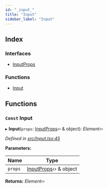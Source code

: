 ```yaml
---
id: "_input_"
title: "Input"
sidebar_label: "Input"
---
```


## Index

### Interfaces

* [InputProps](../interfaces/_input_.inputprops.md)

### Functions

* [Input](_input_.md#const-input)

## Functions

### `Const` Input

▸ **Input**(`props`: [InputProps](../interfaces/_input_.inputprops.md)‹› & object): *Element‹›*

*Defined in [src/Input.tsx:45](https://github.com/tarojsx/ui/blob/bc31158/src/Input.tsx#L45)*

**Parameters:**

Name | Type |
------ | ------ |
`props` | [InputProps](../interfaces/_input_.inputprops.md)‹› & object |

**Returns:** *Element‹›*
